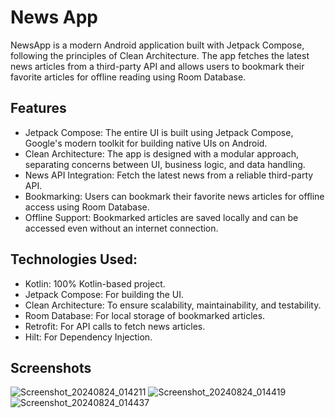 # News App
NewsApp is a modern Android application built with Jetpack Compose, following the principles of Clean Architecture. The app fetches the latest news articles from a third-party API and allows users to bookmark their favorite articles for offline reading using Room Database.

## Features
* Jetpack Compose: The entire UI is built using Jetpack Compose, Google's modern toolkit for building native UIs on Android.
* Clean Architecture: The app is designed with a modular approach, separating concerns between UI, business logic, and data handling.
* News API Integration: Fetch the latest news from a reliable third-party API.
* Bookmarking: Users can bookmark their favorite news articles for offline access using Room Database.
* Offline Support: Bookmarked articles are saved locally and can be accessed even without an internet connection.

## Technologies Used:
* Kotlin: 100% Kotlin-based project.
* Jetpack Compose: For building the UI.
* Clean Architecture: To ensure scalability, maintainability, and testability.
* Room Database: For local storage of bookmarked articles.
* Retrofit: For API calls to fetch news articles.
* Hilt: For Dependency Injection.

## Screenshots
![Screenshot_20240824_014211](https://github.com/user-attachments/assets/5f5c8013-cab3-41f4-81e3-06f4d198804b)
![Screenshot_20240824_014419](https://github.com/user-attachments/assets/a05e9750-6a5e-4085-a6b5-b6518c216015)
![Screenshot_20240824_014437](https://github.com/user-attachments/assets/474b49fb-b6b8-4522-b585-b002a1ea370b)
